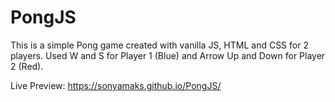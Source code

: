 # PongJS

This is a simple Pong game created with vanilla JS, HTML and CSS for 2 players. Used W and S for Player 1 (Blue) and Arrow Up and Down for Player 2 (Red).

Live Preview: https://sonyamaks.github.io/PongJS/
